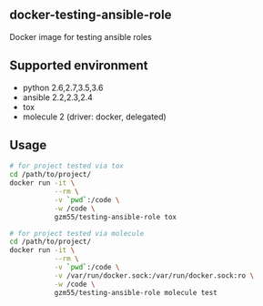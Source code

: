 ## docker-testing-ansible-role
Docker image for testing ansible roles

## Supported environment
* python 2.6,2.7,3.5,3.6
* ansible 2.2,2.3,2.4
* tox
* molecule 2 (driver: docker, delegated)

## Usage
```Bash
# for project tested via tox
cd /path/to/project/
docker run -it \
           --rm \
           -v `pwd`:/code \
           -w /code \
           gzm55/testing-ansible-role tox

# for project tested via molecule
cd /path/to/project/
docker run -it \
           --rm \
           -v `pwd`:/code \
           -v /var/run/docker.sock:/var/run/docker.sock:ro \
           -w /code \
           gzm55/testing-ansible-role molecule test
```
